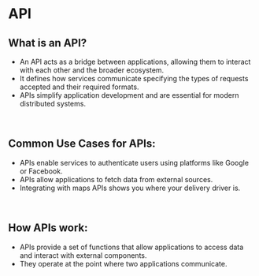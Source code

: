 <h1>API</h1>

## What is an API?
* An API acts as a bridge between applications, allowing them to interact with each other and the broader ecosystem.
* It defines how services communicate specifying the types of requests accepted and their required formats.
* APIs simplify application development and are essential for modern distributed systems.
<br>

## Common Use Cases for APIs:
* APIs enable services to authenticate users using platforms like Google or Facebook.
* APIs allow applications to fetch data from external sources.
* Integrating with maps APIs shows you where your delivery driver is.
<br>

## How APIs work:
* APIs provide a set of functions that allow applications to access data and interact with external components.
* They operate at the point where two applications communicate.
